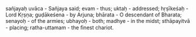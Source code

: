 sañjayaḥ uvāca - Sañjaya said; evam - thus; uktaḥ - addressed; hṛṣīkeśaḥ - Lord Kṛṣṇa; guḍākeśena - by Arjuna; bhārata - O descendant of Bharata; senayoḥ - of the armies; ubhayoḥ - both; madhye - in the midst; sthāpayitvā - placing; ratha-uttamam - the ﬁnest chariot.